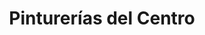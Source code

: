 ---
title: "Pinturerías del Centro"
url: /posadas/pinturerias-del-centro-avenida-uruguay/
shop: Farben
---